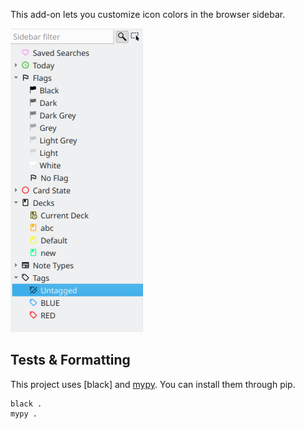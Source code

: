 This add-on lets you customize icon colors in the browser sidebar.

![Screenshot](https://raw.githubusercontent.com/BlueGreenMagick/colorful_browser_sidebar/master/screenshots/demo.png)

## Tests & Formatting
This project uses [black] and [mypy](https://github.com/python/mypy). You can install them through pip.

```
black .
mypy .
```